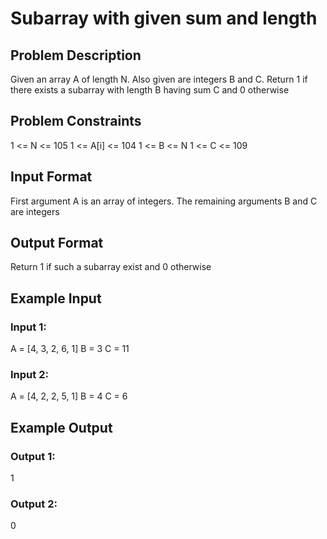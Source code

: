 # Subarray with given sum and length

## Problem Description
Given an array A of length N. Also given are integers B and C.
Return 1 if there exists a subarray with length B having sum C and 0 otherwise

## Problem Constraints
1 <= N <= 105
1 <= A[i] <= 104
1 <= B <= N
1 <= C <= 109

## Input Format
First argument A is an array of integers.
The remaining arguments B and C are integers

## Output Format
Return 1 if such a subarray exist and 0 otherwise

## Example Input
### Input 1:
A = [4, 3, 2, 6, 1]
B = 3
C = 11

### Input 2: 
A = [4, 2, 2, 5, 1]
B = 4
C = 6

## Example Output
### Output 1:
1

### Output 2:
0